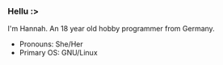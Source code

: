 ### Hellu :>

I'm Hannah. An 18 year old hobby programmer from Germany.

- Pronouns: She/Her
- Primary OS: GNU/Linux
